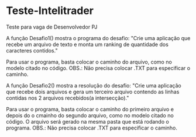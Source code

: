 # Teste-Intelitrader
Teste para vaga de Desenvolvedor PJ

A função Desafio1() mostra o programa do desafio: "Crie uma aplicação que recebe um arquivo de texto e monta um ranking de quantidade dos caracteres contidos."

Para usar o programa, basta colocar o caminho do arquivo, como no modelo citado no código. OBS.: Não precisa colocar .TXT para especificar o caminho.

A função Desafio2() mostra a resolução do desafio: "Crie uma aplicação que recebe dois arquivos e gera um terceiro arquivo contendo as linhas contidas nos 2 arquivos recebidos(a intersecção)."

Para usar o programa, basta colocar o caminho do primeiro arquivo e depois do o cmainho do segundo arquivo, como no modelo citado no código.
O arquivo será gerado na mesma pasta que está rodando o programa.
OBS.: Não precisa colocar .TXT para especificar o caminho.
